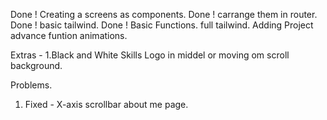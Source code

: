 Done ! Creating a screens as components.
Done ! carrange them in router.
Done ! basic tailwind.
Done ! Basic Functions.
full tailwind.
Adding Project
advance funtion animations.


Extras - 
1.Black and White Skills Logo in middel or moving om scroll background.


Problems.
1. Fixed - X-axis scrollbar about me page.


